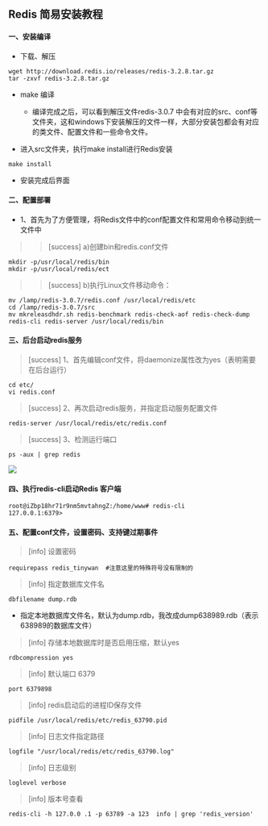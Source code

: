 ## Redis 简易安装教程
#### 一、安装编译
+ 下载、解压   		

```
wget http://download.redis.io/releases/redis-3.2.8.tar.gz
tar -zxvf redis-3.2.8.tar.gz 
```

+ make 编译

    + 编译完成之后，可以看到解压文件redis-3.0.7 中会有对应的src、conf等文件夹，这和windows下安装解压的文件一样，大部分安装包都会有对应的类文件、配置文件和一些命令文件。

+ 进入src文件夹，执行make install进行Redis安装

```
make install
```

+ 安装完成后界面			

#### 二、配置部署

+ 1、首先为了方便管理，将Redis文件中的conf配置文件和常用命令移动到统一文件中			
>>[success] a)创建bin和redis.conf文件
```
mkdir -p/usr/local/redis/bin
mkdir -p/usr/local/redis/ect
```
>>[success] b)执行Linux文件移动命令：

```
mv /lamp/redis-3.0.7/redis.conf /usr/local/redis/etc
cd /lamp/redis-3.0.7/src
mv mkreleasdhdr.sh redis-benchmark redis-check-aof redis-check-dump redis-cli redis-server /usr/local/redis/bin
```
#### 三、后台启动redis服务
>[success] 1、首先编辑conf文件，将daemonize属性改为yes（表明需要在后台运行）
~~~
cd etc/
vi redis.conf
~~~
>[success] 2、再次启动redis服务，并指定启动服务配置文件	

```
redis-server /usr/local/redis/etc/redis.conf
```
>[success] 3、检测运行端口	

```
ps -aux | grep redis
```
![](image/screenshot_1490074239239.png)

#### 四、执行redis-cli启动Redis 客户端

```
root@iZbp18hr71r9nm5mvtahngZ:/home/www# redis-cli 
127.0.0.1:6379>
```

#### 五、配置conf文件，设置密码、支持键过期事件

>[info] 设置密码

```
requirepass redis_tinywan  #注意这里的特殊符号没有限制的
```
>[info] 指定数据库文件名

```
dbfilename dump.rdb
```
*	指定本地数据库文件名，默认为dump.rdb，我改成dump638989.rdb（表示638989的数据库文件）

>[info] 存储本地数据库时是否启用压缩，默认yes

```
rdbcompression yes
```

>[info]  默认端口 6379 

```
port 6379898
```

>[info] redis启动后的进程ID保存文件 
~~~
pidfile /usr/local/redis/etc/redis_63790.pid
~~~

>[info] 日志文件指定路径

~~~
logfile "/usr/local/redis/etc/redis_63790.log"
~~~

>[info] 日志级别
~~~
loglevel verbose
~~~

>[info] 版本号查看
~~~
redis-cli -h 127.0.0 .1 -p 63789 -a 123  info | grep 'redis_version'
~~~











